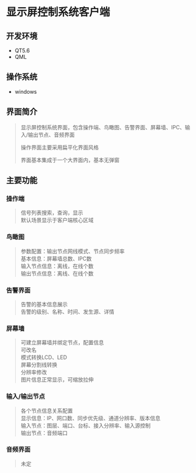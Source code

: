 # 显示屏控制系统客户端

## 开发环境
- QT5.6  
- QML

## 操作系统
- windows

## 界面简介
>显示屏控制系统界面，包含操作端、鸟瞰图、告警界面、屏幕墙、IPC、输入/输出节点、音频界面   
>
>操作界面主要采用扁平化界面风格   
>
>界面基本集成于一个大界面内，基本无弹窗  

## 主要功能
### 操作端
>信号列表搜索，查询，显示  
>默认场景显示于客户端核心区域

### 鸟瞰图
>参数配置：输出节点网线模式、节点同步频率  
>基本信息：屏幕墙总数、IPC数  
>输入节点信息：离线，在线个数  
>输出节点信息：离线、在线个数  

### 告警界面
>告警的基本信息展示  
>告警的级别、名称、时间、发生源、详情

### 屏幕墙
>可建立屏幕墙并绑定节点，配置信息  
>可改名  
>模式转换LCD、LED  
>屏幕分割线转换  
>分辨率修改  
>图片信息正常显示，可缩放拉伸  

### 输入/输出节点
>各个节点信息关系配置  
>显示信息：IP、网口数、同步优先级、通道分辨率、版本信息  
>输入节点：图层、端口、台标、接入分辨率、输入源控制  
>输出节点：音频端口  

### 音频界面
>未定